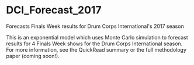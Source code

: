 # DCI_Forecast_2017
Forecasts Finals Week results for Drum Corps International's 2017 season


This is an exponential model which uses Monte Carlo simulation to forecast results for 4 Finals Week shows for the Drum Corps International season. For more information, see the QuickRead summary or the full methodology paper (coming soon!). 
